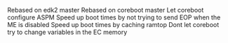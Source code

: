 Rebased on edk2 master
Rebased on coreboot master
Let coreboot configure ASPM
Speed up boot times by not trying to send EOP when the ME is disabled
Speed up boot times by caching ramtop
Dont let coreboot try to change variables in the EC memory

